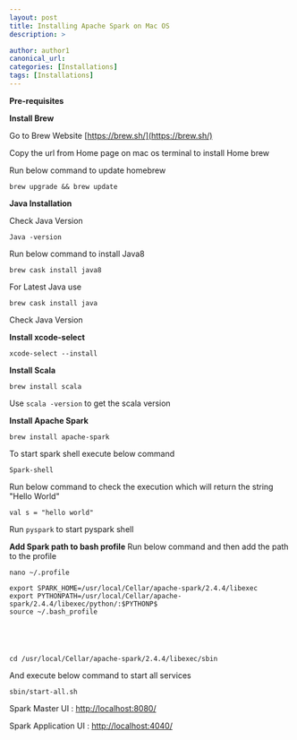 ```yaml
---
layout: post
title: Installing Apache Spark on Mac OS
description: >

author: author1
canonical_url:
categories: [Installations]
tags: [Installations]
---
```


**Pre-requisites**

**Install Brew**

Go to Brew Website
[https://brew.sh/](https://brew.sh/)



Copy the url from Home page on mac os terminal to install Home brew



Run below command to update homebrew

    brew upgrade && brew update

**Java Installation**

Check Java Version

    Java -version


Run below command to install Java8

    brew cask install java8


For Latest Java use

    brew cask install java

Check Java Version



 **Install xcode-select**

    xcode-select --install

**Install Scala**

    brew install scala



Use `scala -version` to get the scala version




**Install Apache Spark**

    brew install apache-spark



To start spark shell execute below command

    Spark-shell


Run below command to check the execution which will return the string "Hello World"

    val s = "hello world"



Run `pyspark` to start pyspark shell



**Add Spark path to bash profile**
Run below command and then add the path to the profile

    nano ~/.profile

    export SPARK_HOME=/usr/local/Cellar/apache-spark/2.4.4/libexec
    export PYTHONPATH=/usr/local/Cellar/apache-spark/2.4.4/libexec/python/:$PYTHONP$
    source ~/.bash_profile





    cd /usr/local/Cellar/apache-spark/2.4.4/libexec/sbin

And execute below command to start all services

    sbin/start-all.sh



Spark Master UI : [http://localhost:8080/](http://localhost:8080/)



Spark Application UI : [http://localhost:4040/](http://localhost:4040/)
